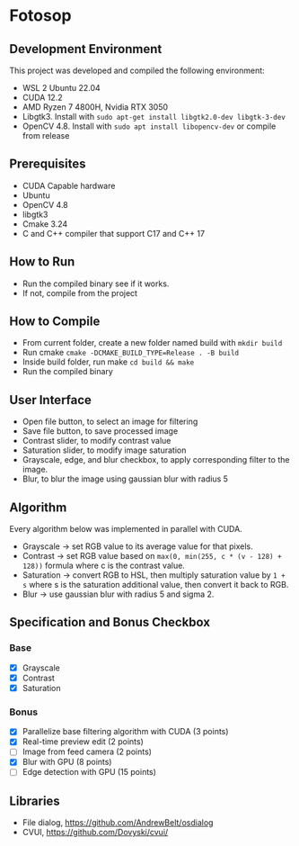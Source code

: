 # Fotosop

## Development Environment

This project was developed and compiled the following environment:

- WSL 2 Ubuntu 22.04
- CUDA 12.2
- AMD Ryzen 7 4800H, Nvidia RTX 3050
- Libgtk3. Install with `sudo apt-get install libgtk2.0-dev libgtk-3-dev`
- OpenCV 4.8. Install with `sudo apt install libopencv-dev` or compile from release

## Prerequisites

- CUDA Capable hardware
- Ubuntu
- OpenCV 4.8
- libgtk3
- Cmake 3.24
- C and C++ compiler that support C17 and C++ 17

## How to Run

- Run the compiled binary see if it works.
- If not, compile from the project

## How to Compile

- From current folder, create a new folder named build with `mkdir build`
- Run cmake `cmake -DCMAKE_BUILD_TYPE=Release . -B build`
- Inside build folder, run make `cd build && make`
- Run the compiled binary

## User Interface

- Open file button, to select an image for filtering
- Save file button, to save processed image
- Contrast slider, to modify contrast value
- Saturation slider, to modify image saturation
- Grayscale, edge, and blur checkbox, to apply corresponding filter to the image.
- Blur, to blur the image using gaussian blur with radius 5

## Algorithm

Every algorithm below was implemented in parallel with CUDA.

- Grayscale -> set RGB value to its average value for that pixels.
- Contrast -> set RGB value based on `max(0, min(255, c * (v - 128) + 128))` formula where c is the contrast value.
- Saturation -> convert RGB to HSL, then multiply saturation value by `1 + s` where s is the saturation additional
  value, then convert it back to RGB.
- Blur -> use gaussian blur with radius 5 and sigma 2.

## Specification and Bonus Checkbox

### Base

- [x] Grayscale
- [x] Contrast
- [x] Saturation

### Bonus

- [x] Parallelize base filtering algorithm with CUDA (3 points)
- [x] Real-time preview edit (2 points)
- [ ] Image from feed camera (2 points)
- [x] Blur with GPU (8 points)
- [ ] Edge detection with GPU (15 points)

## Libraries

- File dialog, https://github.com/AndrewBelt/osdialog
- CVUI, https://github.com/Dovyski/cvui/